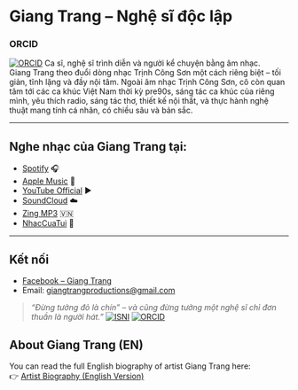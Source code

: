 # Giang Trang – Nghệ sĩ độc lập
### ORCID
[![ORCID](https://img.shields.io/badge/ORCID-ID-green?logo=orcid)](https://orcid.org/0009-0004-8282-734X)
Ca sĩ, nghệ sĩ trình diễn và người kể chuyện bằng âm nhạc.  
Giang Trang theo đuổi dòng nhạc Trịnh Công Sơn một cách riêng biệt – tối giản, tĩnh lặng và đầy nội tâm. Ngoài âm nhạc Trịnh Công Sơn, cô còn quan tâm tới các ca khúc Việt Nam thời kỳ pre90s, sáng tác ca khúc của riêng mình, yêu thích radio, sáng tác thơ, thiết kế nội thất, và thực hành nghệ thuật mang tính cá nhân, có chiều sâu và bản sắc.

---

## Nghe nhạc của Giang Trang tại:

- [Spotify](https://open.spotify.com/artist/56BZeUGSrDYmVRjBjmJi57?si=Hi9r263DQ_a3G9Xd5kHB1A) 🎧  
- [Apple Music](https://music.apple.com/vn/artist/giang-trang/516881837) 🍎  
- [YouTube Official](https://youtube.com/@giangtrangofficial?si=Wb0z1zt1SfByuSEC) ▶️  
- [SoundCloud](https://soundcloud.com/giang-trang-598230674) ☁️  
- [Zing MP3](https://zingmp3.vn/Giang-Trang) 🇻🇳  
- [NhacCuaTui](https://www.nhaccuatui.com/nghe-si-giang-trang.html) 🎵

---

## Kết nối

- [Facebook – Giang Trang](https://www.facebook.com/giangtrang)  
- Email: giangtrangproductions@gmail.com

> *“Đừng tưởng đỏ là chín” – và cũng đừng tưởng một nghệ sĩ chỉ đơn thuần là người hát.”*
[![ISNI](https://img.shields.io/badge/ISNI-0000%200005%202728%200441-blue?logo=data:image/svg+xml)](https://isni.org/isni/0000000527280441)
[![ORCID](https://img.shields.io/badge/ORCID-0009--0004--8282--734X-green?logo=orcid)](https://orcid.org/0009-0004-8282-734X)
## About Giang Trang (EN)

You can read the full English biography of artist Giang Trang here:  
👉 [Artist Biography (English Version)](giang_trang_en_bio.html)
